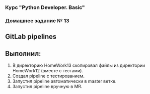 ### Курс "Python Developer. Basic" ###

### Домашнее задание № 13 ###

## GitLab pipelines ##

## Выполнил: ## 

1. В директорию HomeWork13 скопировал файлы из директории HomeWork12 (вместе с тестами).
2. Создал pipeline с тестированием.
3. Запустил pipeline автоматически в master ветке.
4. Запустил pipeline вручную в MR.


